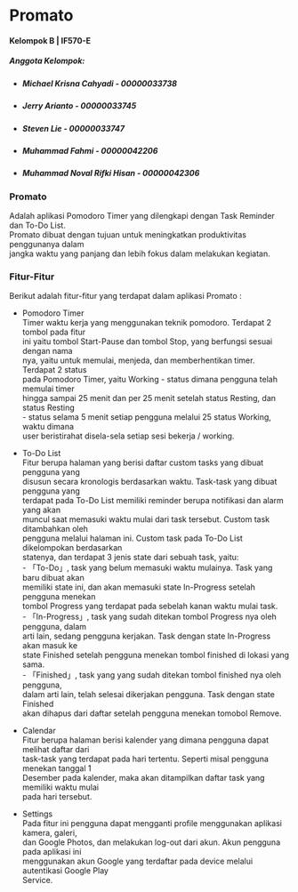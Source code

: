 # Promato
#### Kelompok B | IF570-E
##### Anggota Kelompok:
- ##### Michael Krisna Cahyadi      - 00000033738
- ##### Jerry Arianto               - 00000033745
- ##### Steven Lie                  - 00000033747
- ##### Muhammad Fahmi              - 00000042206
- ##### Muhammad Noval Rifki Hisan  - 00000042306

### Promato
Adalah aplikasi Pomodoro Timer yang dilengkapi dengan Task Reminder dan To-Do List.
<br> Promato dibuat dengan tujuan untuk meningkatkan produktivitas penggunanya dalam 
<br> jangka waktu yang panjang dan lebih fokus dalam melakukan kegiatan.
### Fitur-Fitur
Berikut adalah fitur-fitur yang terdapat dalam aplikasi Promato :
- Pomodoro Timer
<br> Timer waktu kerja yang menggunakan teknik pomodoro. Terdapat 2 tombol pada fitur
<br> ini yaitu tombol Start-Pause dan tombol Stop, yang berfungsi sesuai dengan nama
<br> nya, yaitu untuk memulai, menjeda, dan memberhentikan timer. Terdapat 2 status
<br> pada Pomodoro Timer, yaitu Working - status dimana pengguna telah memulai timer
<br> hingga sampai 25 menit dan per 25 menit setelah status Resting, dan status Resting
<br>  - status selama 5 menit setiap pengguna melalui 25 status Working, waktu dimana
<br> user beristirahat disela-sela setiap sesi bekerja / working.

- To-Do List
<br> Fitur berupa halaman yang berisi daftar custom tasks yang dibuat pengguna yang 
<br> disusun secara kronologis berdasarkan waktu. Task-task yang dibuat pengguna yang
<br> terdapat pada To-Do List memiliki reminder berupa notifikasi dan alarm yang akan
<br> muncul saat memasuki waktu mulai dari task tersebut. Custom task ditambahkan oleh
<br> pengguna melalui halaman ini. Custom task pada To-Do List dikelompokan berdasarkan
<br> statenya, dan terdapat 3 jenis state dari sebuah task, yaitu:
<br> - 「To-Do」, task yang belum memasuki waktu mulainya. Task yang baru dibuat akan
<br> memiliki state ini, dan akan memasuki state In-Progress setelah pengguna menekan
<br> tombol Progress yang terdapat pada sebelah kanan waktu mulai task.
<br> - 「In-Progress」, task yang sudah ditekan tombol Progress nya oleh pengguna, dalam
<br> arti lain, sedang pengguna kerjakan. Task dengan state In-Progress akan masuk ke
<br> state Finished setelah pengguna menekan tombol finished di lokasi yang sama.
<br> - 「Finished」, task yang  yang sudah ditekan tombol finished nya oleh pengguna,
<br> dalam arti lain, telah selesai dikerjakan pengguna. Task dengan state Finished
<br> akan dihapus dari daftar setelah pengguna menekan tomobol Remove.

- Calendar 
<br> Fitur berupa halaman berisi kalender yang dimana pengguna dapat melihat daftar dari
<br> task-task yang terdapat pada hari tertentu. Seperti misal pengguna menekan tanggal 1
<br> Desember pada kalender, maka akan ditampilkan daftar task yang memiliki waktu mulai 
<br> pada hari tersebut.

- Settings
<br> Pada fitur ini pengguna dapat mengganti profile menggunakan aplikasi kamera, galeri,
<br> dan Google Photos, dan melakukan log-out dari akun. Akun pengguna pada aplikasi ini 
<br> menggunakan akun Google yang terdaftar pada device melalui autentikasi Google Play 
<br> Service.
